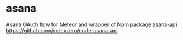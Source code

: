 asana
============

Asana OAuth flow for Meteor and wrapper of Npm package asana-api <https://github.com/indexzero/node-asana-api>
